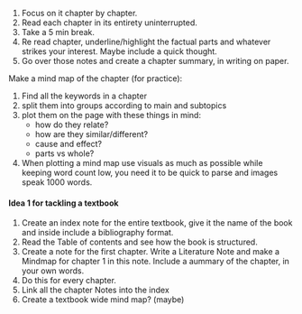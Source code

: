 
1. Focus on it chapter by chapter.
2. Read each chapter in its entirety uninterrupted.
3. Take a 5 min break.
4. Re read chapter, underline/highlight the factual parts and whatever strikes your interest. Maybe include a quick thought.
5. Go over those notes and create a chapter summary, in writing on paper.

Make a mind map of the chapter (for practice):
1. Find all the keywords in a chapter
2. split them into groups according to main and subtopics
3. plot them on the page with these things in mind:
   - how do they relate?
   - how are they similar/different?
   - cause and effect?
   - parts vs whole?
4. When plotting a mind map use visuals as much as possible while keeping word count low, you need it to be quick to parse and images speak 1000 words.
#### Idea 1 for tackling a textbook

1. Create an index note for the entire textbook, give it the name of the book and inside include a bibliography format.
2. Read the Table of contents and see how the book is structured.
3. Create a note for the first chapter. Write a Literature Note and make a Mindmap for chapter 1 in this note. Include a aummary of the chapter, in your own words.
4. Do this for every chapter.
5. Link all the chapter Notes into the index
6. Create a textbook wide mind map? (maybe)